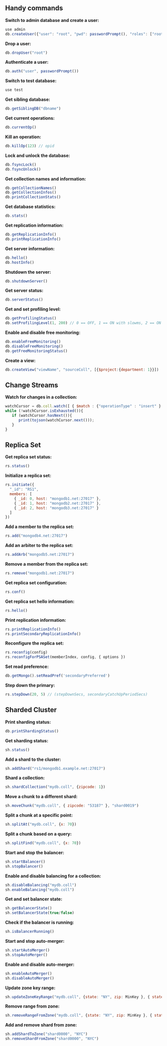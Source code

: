 ## Handy commands

**Switch to admin database and create a user:**
```js
use admin
db.createUser({"user": "root", "pwd": passwordPrompt(), "roles": ["root"]})
```

**Drop a user:**
```js
db.dropUser("root")
```

**Authenticate a user:**
```js
db.auth("user", passwordPrompt())
```

**Switch to test database:**
```js
use test
```

**Get sibling database:**
```js
db.getSiblingDB("dbname")
```

**Get current operations:**
```js
db.currentOp()
```

**Kill an operation:**
```js
db.killOp(123) // opid
```

**Lock and unlock the database:**
```js
db.fsyncLock()
db.fsyncUnlock()
```

**Get collection names and information:**
```js
db.getCollectionNames()
db.getCollectionInfos()
db.printCollectionStats()
```

**Get database statistics:**
```js
db.stats()
```

**Get replication information:**
```js
db.getReplicationInfo()
db.printReplicationInfo()
```

**Get server information:**
```js
db.hello()
db.hostInfo()
```

**Shutdown the server:**
```js
db.shutdownServer()
```

**Get server status:**
```js
db.serverStatus()
```

**Get and set profiling level:**
```js
db.getProfilingStatus()
db.setProfilingLevel(1, 200) // 0 == OFF, 1 == ON with slowms, 2 == ON
```

**Enable and disable free monitoring:**
```js
db.enableFreeMonitoring()
db.disableFreeMonitoring()
db.getFreeMonitoringStatus()
```

**Create a view:**
```js
db.createView("viewName", "sourceColl", [{$project:{department: 1}}])
```

## Change Streams

**Watch for changes in a collection:**
```js
watchCursor = db.coll.watch([ { $match : {"operationType" : "insert" } } ])
while (!watchCursor.isExhausted()){
   if (watchCursor.hasNext()){
      print(tojson(watchCursor.next()));
   }
}
```

## Replica Set

**Get replica set status:**
```js
rs.status()
```

**Initialize a replica set:**
```js
rs.initiate({
  "_id": "RS1",
  members: [
    { _id: 0, host: "mongodb1.net:27017" },
    { _id: 1, host: "mongodb2.net:27017" },
    { _id: 2, host: "mongodb3.net:27017" }
  ]
})
```

**Add a member to the replica set:**
```js
rs.add("mongodb4.net:27017")
```

**Add an arbiter to the replica set:**
```js
rs.addArb("mongodb5.net:27017")
```

**Remove a member from the replica set:**
```js
rs.remove("mongodb1.net:27017")
```

**Get replica set configuration:**
```js
rs.conf()
```

**Get replica set hello information:**
```js
rs.hello()
```

**Print replication information:**
```js
rs.printReplicationInfo()
rs.printSecondaryReplicationInfo()
```

**Reconfigure the replica set:**
```js
rs.reconfig(config)
rs.reconfigForPSASet(memberIndex, config, { options })
```

**Set read preference:**
```js
db.getMongo().setReadPref('secondaryPreferred')
```

**Step down the primary:**
```js
rs.stepDown(20, 5) // (stepDownSecs, secondaryCatchUpPeriodSecs)
```

## Sharded Cluster

**Print sharding status:**
```js
db.printShardingStatus()
```

**Get sharding status:**
```js
sh.status()
```

**Add a shard to the cluster:**
```js
sh.addShard("rs1/mongodb1.example.net:27017")
```

**Shard a collection:**
```js
sh.shardCollection("mydb.coll", {zipcode: 1})
```

**Move a chunk to a different shard:**
```js
sh.moveChunk("mydb.coll", { zipcode: "53187" }, "shard0019")
```

**Split a chunk at a specific point:**
```js
sh.splitAt("mydb.coll", {x: 70})
```

**Split a chunk based on a query:**
```js
sh.splitFind("mydb.coll", {x: 70})
```

**Start and stop the balancer:**
```js
sh.startBalancer()
sh.stopBalancer()
```

**Enable and disable balancing for a collection:**
```js
sh.disableBalancing("mydb.coll")
sh.enableBalancing("mydb.coll")
```

**Get and set balancer state:**
```js
sh.getBalancerState()
sh.setBalancerState(true/false)
```

**Check if the balancer is running:**
```js
sh.isBalancerRunning()
```

**Start and stop auto-merger:**
```js
sh.startAutoMerger()
sh.stopAutoMerger()
```

**Enable and disable auto-merger:**
```js
sh.enableAutoMerger()
sh.disableAutoMerger()
```

**Update zone key range:**
```js
sh.updateZoneKeyRange("mydb.coll", {state: "NY", zip: MinKey }, { state: "NY", zip: MaxKey }, "NY")
```

**Remove range from zone:**
```js
sh.removeRangeFromZone("mydb.coll", {state: "NY", zip: MinKey }, { state: "NY", zip: MaxKey })
```

**Add and remove shard from zone:**
```js
sh.addShardToZone("shard0000", "NYC")
sh.removeShardFromZone("shard0000", "NYC")
```